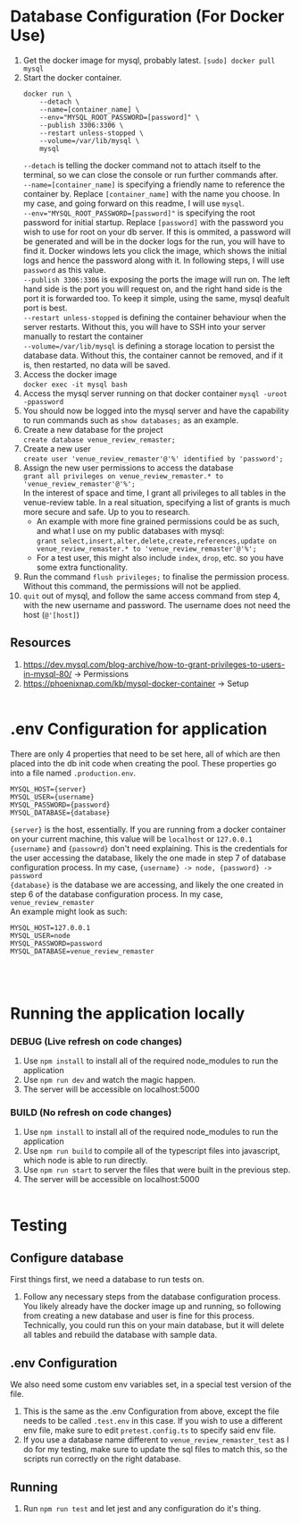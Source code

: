 # Database Configuration (For Docker Use)

1. Get the docker image for mysql, probably latest. `[sudo] docker pull mysql`
2. Start the docker container.
   ```
   docker run \
       --detach \
       --name=[container_name] \
       --env="MYSQL_ROOT_PASSWORD=[password]" \
       --publish 3306:3306 \
       --restart unless-stopped \
       --volume=/var/lib/mysql \
       mysql
   ```
   `--detach` is telling the docker command not to attach itself to the terminal, so we can close the console or run further commands after.<br />
   `--name=[container_name]` is specifying a friendly name to reference the container by. Replace `[container_name]` with the name you choose. In my case, and going forward on this readme, I will use `mysql`.<br />
   `--env="MYSQL_ROOT_PASSWORD=[password]"` is specifying the root password for initial startup. Replace `[password]` with the password you wish to use for root on your db server. If this is ommited, a password will be generated and will be in the docker logs for the run, you will have to find it. Docker windows lets you click the image, which shows the initial logs and hence the password along with it. In following steps, I will use `password` as this value.<br />
   `--publish 3306:3306` is exposing the ports the image will run on. The left hand side is the port you will request on, and the right hand side is the port it is forwarded too. To keep it simple, using the same, mysql deafult port is best.<br />
   `--restart unless-stopped` is defining the container behaviour when the server restarts. Without this, you will have to SSH into your server manually to restart the container<br />
   `--volume=/var/lib/mysql` is defining a storage location to persist the database data. Without this, the container cannot be removed, and if it is, then restarted, no data will be saved.
3. Access the docker image<br />
   `docker exec -it mysql bash`
4. Access the mysql server running on that docker container
   `mysql -uroot -ppassword`
5. You should now be logged into the mysql server and have the capability to run commands such as `show databases;` as an example.
6. Create a new database for the project<br />
   `create database venue_review_remaster;`
7. Create a new user<br />
   `create user 'venue_review_remaster'@'%' identified by 'password';`
8. Assign the new user permissions to access the database<br />
   `grant all privileges on venue_review_remaster.* to 'venue_review_remaster'@'%';`<br />
   In the interest of space and time, I grant all privileges to all tables in the venue-review table. In a real situation, specifying a list of grants is much more secure and safe. Up to you to research.<br />
   - An example with more fine grained permissions could be as such, and what I use on my public databases with mysql:<br />
     `grant select,insert,alter,delete,create,references,update on venue_review_remaster.* to 'venue_review_remaster'@'%';`
   - For a test user, this might also include `index`, `drop`, etc. so you have some extra functionality.
9. Run the command `flush privileges;` to finalise the permission process. Without this command, the permissions will not be applied.
10. `quit` out of mysql, and follow the same access command from step 4, with the new username and password. The username does not need the host (`@'[host]`)

## Resources

1. https://dev.mysql.com/blog-archive/how-to-grant-privileges-to-users-in-mysql-80/ -> Permissions
2. https://phoenixnap.com/kb/mysql-docker-container -> Setup
   <br />
   <br />

# .env Configuration for application

There are only 4 properties that need to be set here, all of which are then placed into the db init code when creating the pool. These properties go into a file named `.production.env`.

```
MYSQL_HOST={server}
MYSQL_USER={username}
MYSQL_PASSWORD={password}
MYSQL_DATABASE={database}
```

`{server}` is the host, essentially. If you are running from a docker container on your current machine, this value will be `localhost` or `127.0.0.1`<br />
`{username}` and `{passowrd}` don't need explaining. This is the credentials for the user accessing the database, likely the one made in step 7 of database configuration process. In my case, `{username} -> node, {password} -> password`<br />
`{database}` is the database we are accessing, and likely the one created in step 6 of the database configuration process. In my case, `venue_review_remaster`<br />
An example might look as such:

```
MYSQL_HOST=127.0.0.1
MYSQL_USER=node
MYSQL_PASSWORD=password
MYSQL_DATABASE=venue_review_remaster
```

<br />
<br />

# Running the application locally

### DEBUG (Live refresh on code changes)

1. Use `npm install` to install all of the required node_modules to run the application
2. Use `npm run dev` and watch the magic happen.
3. The server will be accessible on localhost:5000

### BUILD (No refresh on code changes)

1. Use `npm install` to install all of the required node_modules to run the application
2. Use `npm run build` to compile all of the typescript files into javascript, which node is able to run directly.
3. Use `npm run start` to server the files that were built in the previous step.
4. The server will be accessible on localhost:5000
   <br />
   <br />

# Testing

## Configure database

First things first, we need a database to run tests on.

1. Follow any necessary steps from the database configuration process. You likely already have the docker image up and running, so following from creating a new database and user is fine for this process. Technically, you could run this on your main database, but it will delete all tables and rebuild the database with sample data.

## .env Configuration

We also need some custom env variables set, in a special test version of the file.

1. This is the same as the .env Configuration from above, except the file needs to be called `.test.env` in this case. If you wish to use a different env file, make sure to edit `pretest.config.ts` to specify said env file.
2. If you use a database name different to `venue_review_remaster_test` as I do for my testing, make sure to update the sql files to match this, so the scripts run correctly on the right database.

## Running

1. Run `npm run test` and let jest and any configuration do it's thing.
